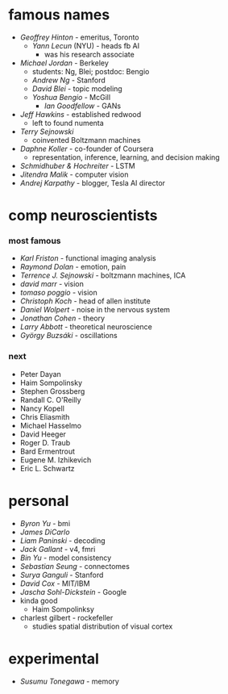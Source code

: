 # famous names
- *Geoffrey Hinton* - emeritus, Toronto
  - *Yann Lecun* (NYU) - heads fb AI
    - was his research associate
- *Michael Jordan* - Berkeley
  - students: Ng, Blei; postdoc: Bengio
  - *Andrew Ng* - Stanford
  - *David Blei* - topic modeling
  - *Yoshua Bengio* - McGill
    - *Ian Goodfellow* - GANs
- *Jeff Hawkins* - established redwood
  - left to found numenta
- *Terry Sejnowski*
  - coinvented Boltzmann machines
- *Daphne Koller* - co-founder of Coursera
  - representation, inference, learning, and decision making
- *Schmidhuber & Hochreiter* - LSTM
- *Jitendra Malik* - computer vision
- *Andrej Karpathy* - blogger, Tesla AI director

# comp neuroscientists
### most famous
- *Karl Friston* - functional imaging analysis
- *Raymond Dolan* - emotion, pain
- *Terrence J. Sejnowski* - boltzmann machines, ICA
- *david marr* - vision
- *tomaso poggio* - vision
- *Christoph Koch* - head of allen institute
- *Daniel Wolpert* - noise in the nervous system
- *Jonathan Cohen* - theory
- *Larry Abbott* - theoretical neuroscience
- *György Buzsáki* - oscillations

### next
- Peter Dayan
- Haim Sompolinsky 
- Stephen Grossberg
- Randall C. O'Reilly
- Nancy Kopell
- Chris Eliasmith
- Michael Hasselmo
- David Heeger
- Roger D. Traub
- Bard Ermentrout
- Eugene M. Izhikevich
- Eric L. Schwartz

# personal
- *Byron Yu* - bmi
- *James DiCarlo*
- *Liam Paninski* - decoding
- *Jack Gallant* - v4, fmri
- *Bin Yu* - model consistency
- *Sebastian Seung* - connectomes
- *Surya Ganguli* - Stanford
- *David Cox* - MIT/IBM
- *Jascha Sohl-Dickstein* - Google
- kinda good
  - Haim Sompolinksy
- charlest gilbert - rockefeller
  - studies spatial distribution of visual cortex

# experimental
- *Susumu Tonegawa* - memory